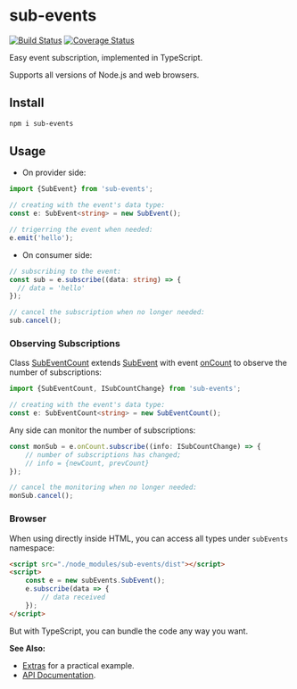 # sub-events

[![Build Status](https://travis-ci.org/vitaly-t/sub-events.svg?branch=master)](https://travis-ci.org/vitaly-t/sub-events)
[![Coverage Status](https://coveralls.io/repos/vitaly-t/sub-events/badge.svg?branch=master)](https://coveralls.io/r/vitaly-t/sub-events?branch=master)

Easy event subscription, implemented in TypeScript.

Supports all versions of Node.js and web browsers.

## Install

```sh
npm i sub-events
```

## Usage

* On provider side:

```ts
import {SubEvent} from 'sub-events';

// creating with the event's data type: 
const e: SubEvent<string> = new SubEvent();

// trigerring the event when needed:
e.emit('hello');
```

* On consumer side:

```ts
// subscribing to the event:
const sub = e.subscribe((data: string) => {
  // data = 'hello'
});

// cancel the subscription when no longer needed:
sub.cancel();
```

### Observing Subscriptions

Class [SubEventCount] extends [SubEvent] with event [onCount] to observe the number of subscriptions:

```ts
import {SubEventCount, ISubCountChange} from 'sub-events';

// creating with the event's data type:
const e: SubEventCount<string> = new SubEventCount();
```

Any side can monitor the number of subscriptions:

```ts
const monSub = e.onCount.subscribe((info: ISubCountChange) => {
    // number of subscriptions has changed;
    // info = {newCount, prevCount} 
});

// cancel the monitoring when no longer needed: 
monSub.cancel();
``` 

### Browser

When using directly inside HTML, you can access all types under `subEvents` namespace:

```html
<script src="./node_modules/sub-events/dist"></script>
<script>
    const e = new subEvents.SubEvent();
    e.subscribe(data => {
        // data received
    });
</script>
``` 

But with TypeScript, you can bundle the code any way you want.

**See Also:**

* [Extras] for a practical example.
* [API Documentation](https://vitaly-t.github.io/sub-events).

[onCount]:https://vitaly-t.github.io/sub-events/classes/subeventcount.html#oncount
[Extras]:https://github.com/vitaly-t/sub-events/wiki/Extras
[SubEvent]:https://vitaly-t.github.io/sub-events/classes/subevent.html
[SubEventCount]:https://vitaly-t.github.io/sub-events/classes/subeventcount.html
